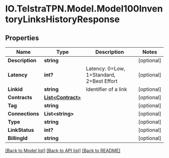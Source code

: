 # IO.TelstraTPN.Model.Model100InventoryLinksHistoryResponse
## Properties

Name | Type | Description | Notes
------------ | ------------- | ------------- | -------------
**Description** | **string** |  | [optional] 
**Latency** | **int?** | Latency: 0&#x3D;Low, 1&#x3D;Standard, 2&#x3D;Best Effort | [optional] 
**Linkid** | **string** | Identifier of a link | [optional] 
**Contracts** | [**List&lt;Contract&gt;**](Contract.md) |  | [optional] 
**Tag** | **string** |  | [optional] 
**Connections** | **List&lt;string&gt;** |  | [optional] 
**Type** | **string** |  | [optional] 
**LinkStatus** | **int?** |  | [optional] 
**BillingId** | **string** |  | [optional] 

[[Back to Model list]](../README.md#documentation-for-models) [[Back to API list]](../README.md#documentation-for-api-endpoints) [[Back to README]](../README.md)

